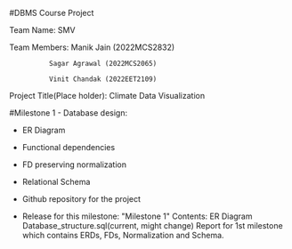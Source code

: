 #DBMS Course Project

Team Name: SMV

Team Members: Manik Jain (2022MCS2832)

              Sagar Agrawal (2022MCS2065)
              
              Vinit Chandak (2022EET2109)

Project Title(Place holder): Climate Data Visualization
   

#Milestone 1 - Database design:
- ER Diagram
- Functional dependencies
- FD preserving normalization
- Relational Schema
- Github repository for the project

- Release for this milestone: "Milestone 1"
  Contents: 
    ER Diagram
    Database_structure.sql(current, might change)
    Report for 1st milestone which contains ERDs, FDs, Normalization and Schema.
